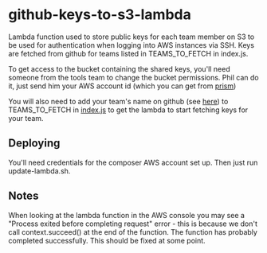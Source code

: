 github-keys-to-s3-lambda
========================
Lambda function used to store public keys for each team member on S3 to be
used for authentication when logging into AWS instances via SSH. Keys are
fetched from github for teams listed in TEAMS_TO_FETCH in index.js.

To get access to the bucket containing the shared keys, you'll need someone from the
tools team to change the bucket permissions. Phil can do it, just send him your
AWS account id (which you can get from [prism](http://prism.gutools.co.uk/sources))

You will also need to add your team's name on github (see [here](https://github.com/orgs/guardian/teams)) to TEAMS_TO_FETCH in
[index.js](https://github.com/guardian/github-keys-to-s3-lambda/blob/master/index.js)
to get the lambda to start fetching keys for your team.

Deploying
---------
You'll need credentials for the composer AWS account set up. Then just run
update-lambda.sh.

Notes
-----
When looking at the lambda function in the AWS console you may see a
"Process exited before completing request" error - this is because we don't call
context.succeed() at the end of the function. The function has probably completed
successfully. This should be fixed at some point.
